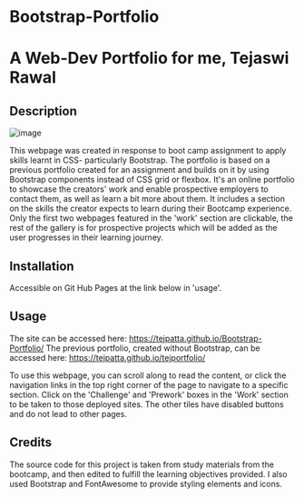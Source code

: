 # Bootstrap-Portfolio
# A Web-Dev Portfolio for me, Tejaswi Rawal
## Description

![image](https://github.com/tejpatta/Bootstrap-Portfolio/assets/147752590/44daae0d-c9eb-450b-9a47-c78fb16e1bf9)

This webpage was created in response to boot camp assignment to apply skills learnt in CSS- particularly Bootstrap. The portfolio is based on a previous portfolio created for an assignment and builds on it by using Bootstrap components instead of CSS grid or flexbox. It's an online portfolio to showcase the creators' work and enable prospective employers to contact them, as well as learn a bit more about them. It includes a section on the skills the creator expects to learn during their Bootcamp experience. Only the first two webpages featured in the 'work' section are clickable, the rest of the gallery is for prospective projects which will be added as the user progresses in their learning journey. 

## Installation

Accessible on Git Hub Pages at the link below in 'usage'.

## Usage
The site can be accessed here: https://tejpatta.github.io/Bootstrap-Portfolio/
The previous portfolio, created without Bootstrap, can be accessed here: https://tejpatta.github.io/tejportfolio/

To use this webpage, you can scroll along to read the content, or click the navigation links in the top right corner of the page to navigate to a specific section. Click on the 'Challenge' and 'Prework' boxes in the 'Work' section to be taken to those deployed sites. The other tiles have disabled buttons and do not lead to other pages. 

## Credits

The source code for this project is taken from study materials from the bootcamp, and then edited to fulfill the learning objectives provided. I also used Bootstrap and FontAwesome to provide styling elements and icons. 
